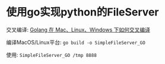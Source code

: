 # 使用go实现python的FileServer

交叉编译: [Golang 在 Mac、Linux、Windows 下如何交叉编译](https://blog.csdn.net/panshiqu/article/details/53788067)  

编译MacOS/Linux平台: `go build -o SimpleFileServer_GO`  

使用: `SimpleFileServer_GO /tmp 8888`

